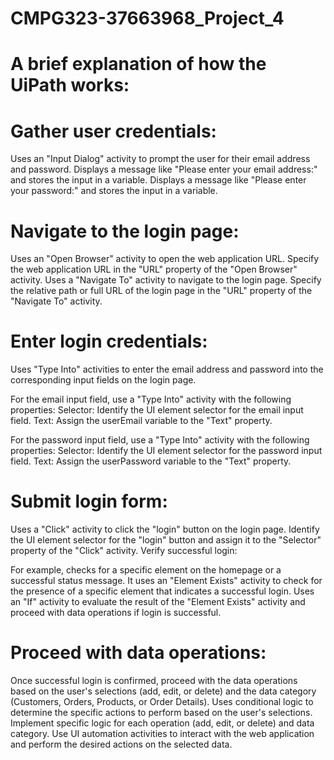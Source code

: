 # CMPG323-37663968_Project_4

# A brief explanation of how the UiPath works:

# Gather user credentials:

Uses an "Input Dialog" activity to prompt the user for their email address and password.
Displays a message like "Please enter your email address:" and stores the input in a variable.
Displays a message like "Please enter your password:" and stores the input in a variable.

# Navigate to the login page:

Uses an "Open Browser" activity to open the web application URL.
Specify the web application URL in the "URL" property of the "Open Browser" activity.
Uses a "Navigate To" activity to navigate to the login page.
Specify the relative path or full URL of the login page in the "URL" property of the "Navigate To" activity.

# Enter login credentials:

Uses "Type Into" activities to enter the email address and password into the corresponding input fields on the login page.

For the email input field, use a "Type Into" activity with the following properties:
Selector: Identify the UI element selector for the email input field.
Text: Assign the userEmail variable to the "Text" property.

For the password input field, use a "Type Into" activity with the following properties:
Selector: Identify the UI element selector for the password input field.
Text: Assign the userPassword variable to the "Text" property.

# Submit login form:

Uses a "Click" activity to click the "login" button on the login page.
Identify the UI element selector for the "login" button and assign it to the "Selector" property of the "Click" activity.
Verify successful login:

For example, checks for a specific element on the homepage or a successful status message.
It uses an "Element Exists" activity to check for the presence of a specific element that indicates a successful login.
Uses an "If" activity to evaluate the result of the "Element Exists" activity and proceed with data operations if login is successful.

# Proceed with data operations:

Once successful login is confirmed, proceed with the data operations based on the user's selections (add, edit, or delete) and the data category (Customers, Orders, Products, or Order Details).
Uses conditional logic to determine the specific actions to perform based on the user's selections.
Implement specific logic for each operation (add, edit, or delete) and data category.
Use UI automation activities to interact with the web application and perform the desired actions on the selected data.
